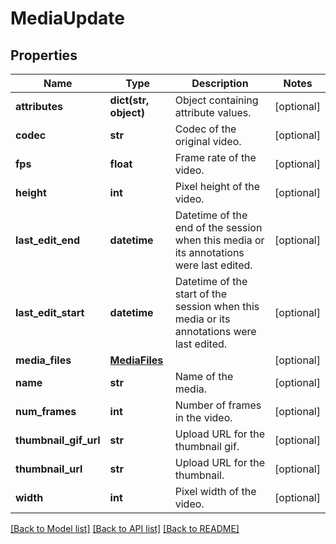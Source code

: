# MediaUpdate

## Properties
Name | Type | Description | Notes
------------ | ------------- | ------------- | -------------
**attributes** | **dict(str, object)** | Object containing attribute values. | [optional] 
**codec** | **str** | Codec of the original video. | [optional] 
**fps** | **float** | Frame rate of the video. | [optional] 
**height** | **int** | Pixel height of the video. | [optional] 
**last_edit_end** | **datetime** | Datetime of the end of the session when this media or its annotations were last edited. | [optional] 
**last_edit_start** | **datetime** | Datetime of the start of the session when this media or its annotations were last edited. | [optional] 
**media_files** | [**MediaFiles**](MediaFiles.md) |  | [optional] 
**name** | **str** | Name of the media. | [optional] 
**num_frames** | **int** | Number of frames in the video. | [optional] 
**thumbnail_gif_url** | **str** | Upload URL for the thumbnail gif. | [optional] 
**thumbnail_url** | **str** | Upload URL for the thumbnail. | [optional] 
**width** | **int** | Pixel width of the video. | [optional] 

[[Back to Model list]](../README.md#documentation-for-models) [[Back to API list]](../README.md#documentation-for-api-endpoints) [[Back to README]](../README.md)



